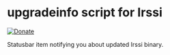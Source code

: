 # upgradeinfo script for Irssi
[![Donate](https://img.shields.io/badge/Donate-PayPal-green.svg)](https://www.paypal.com/cgi-bin/webscr?cmd=_donations&business=HUF2JTF943G74&item_name=Donation+for+Irssi+script&currency_code=USD&source=url)

Statusbar item notifying you about updated Irssi binary.

